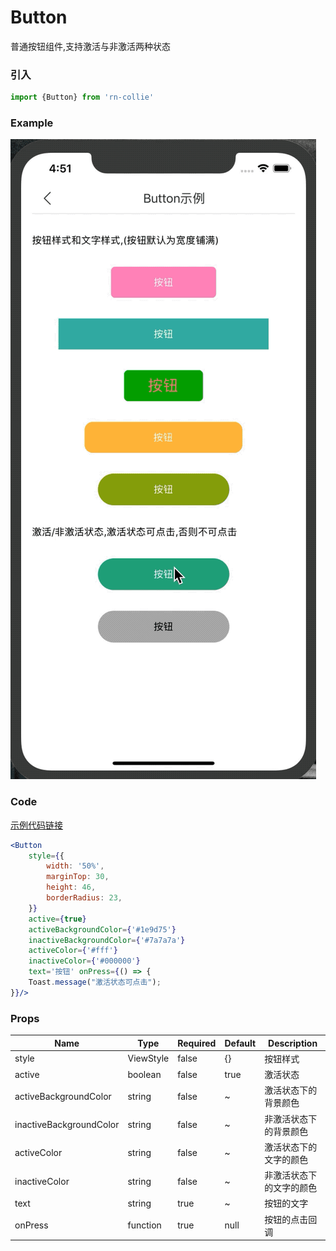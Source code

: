 # Button

普通按钮组件,支持激活与非激活两种状态


### 引入

```jsx harmony
import {Button} from 'rn-collie'
```
### Example

![image](./images/button.gif)

### Code
[示例代码链接](../page/ButtonPage.js)

```jsx harmony
<Button
    style={{
        width: '50%',
        marginTop: 30,
        height: 46,
        borderRadius: 23,
    }}
    active={true}
    activeBackgroundColor={'#1e9d75'}
    inactiveBackgroundColor={'#7a7a7a'}
    activeColor={'#fff'}
    inactiveColor={'#000000'}
    text='按钮' onPress={() => {
    Toast.message("激活状态可点击");
}}/>
```


### Props
| Name | Type | Required | Default | Description |
| ---- | ---- | ---- | ---- | ---- |
| style | ViewStyle | false | {} | 按钮样式 |
| active | boolean | false | true | 激活状态 |
| activeBackgroundColor | string | false | ~ | 激活状态下的背景颜色 |
| inactiveBackgroundColor | string | false | ~ | 非激活状态下的背景颜色 |
| activeColor | string | false | ~ | 激活状态下的文字的颜色 |
| inactiveColor | string | false | ~ | 非激活状态下的文字的颜色 |
| text | string | true | ~ | 按钮的文字 |
| onPress | function | true | null | 按钮的点击回调 |
